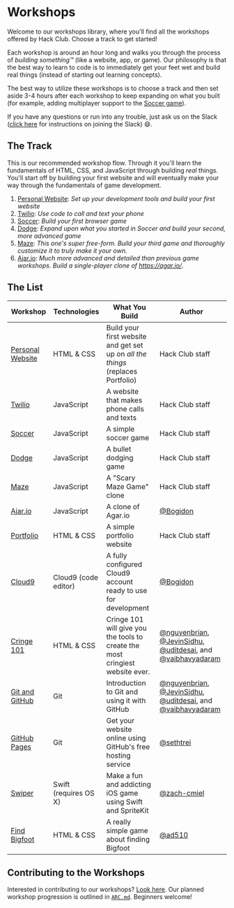 # Workshops

Welcome to our workshops library, where you'll find all the workshops offered by
Hack Club. Choose a track to get started!

Each workshop is around an hour long and walks you through the process of
_building something™_ (like a website, app, or game). Our philosophy is that the
best way to learn to code is to immediately get your feet wet and build real
things (instead of starting out learning concepts).

The best way to utilize these workshops is to choose a track and then set aside
3-4 hours after each workshop to keep expanding on what you built (for example,
adding multiplayer support to the [Soccer game](soccer/README.md)).

If you have any questions or run into any trouble, just ask us on the Slack
([click here](../SLACK.md) for instructions on joining the Slack) :smile:.

## The Track

This is our recommended workshop flow. Through it you'll learn the fundamentals
of HTML, CSS, and JavaScript through building _real_ things. You'll start off
by building your first website and will eventually make your way through the
fundamentals of game development.

1. [Personal Website][personal_website]: _Set up your development tools and
   build your first website_
2. [Twilio][twilio]: _Use code to call and text your phone_
3. [Soccer][soccer]: _Build your first browser game_
4. [Dodge][dodge]: _Expand upon what you started in Soccer and build your
   second, more advanced game_
5. [Maze][maze]: _This one's super free-form. Build your third game and
   thoroughly customize it to truly make it your own._
6. [Ajar.io][ajar]: _Much more advanced and detailed than previous game
   workshops. Build a single-player clone of https://agar.io/_.

## The List

| Workshop                                   | Technologies          | What You Build                                                                   | Author                                                                                                                 |
| ------------------------------------------ | --------------------- | -------------------------------------------------------------------------------- | ---------------------------------------------------------------------------------------------------------------------- |
| [Personal Website][personal_website]       | HTML & CSS            | Build your first website and get set up on _all the things_ (replaces Portfolio) | Hack Club staff                                                                                                        |
| [Twilio][twilio]                           | JavaScript            | A website that makes phone calls and texts                                       | Hack Club staff                                                                                                        |
| [Soccer][soccer]                           | JavaScript            | A simple  soccer game                                                            | Hack Club staff                                                                                                        |
| [Dodge][dodge]                             | JavaScript            | A bullet dodging game                                                            | Hack Club staff                                                                                                        |
| [Maze][maze]                               | JavaScript            | A "Scary Maze Game" clone                                                        | Hack Club staff                                                                                                        |
| [Ajar.io][ajar]                            | JavaScript            | A clone of Agar.io                                                               | [@Bogidon][Bogidon]                                                                                                    |
| [Portfolio](portfolio/README.md)           | HTML & CSS            | A simple portfolio website                                                       | Hack Club staff                                                                                                        |
| [Cloud9](cloud9/README.md)                 | Cloud9 (code editor)  | A fully configured Cloud9 account ready to use for development                   | [@Bogidon][Bogidon]                                                                                                    |
| [Cringe 101](cringe_101/README.md)         | HTML & CSS            | Cringe 101 will give you the tools to create the most cringiest website ever.    | [@nguyenbrian][nguyenbrian], [@JevinSidhu][JevinSidhu], [@uditdesai][uditdesai], and [@vaibhavyadaram][vaibhavyadaram] |
| [Git and GitHub](git_and_github/README.md) | Git                   | Introduction to Git and using it with GitHub                                     | [@nguyenbrian][nguyenbrian], [@JevinSidhu][JevinSidhu], [@uditdesai][uditdesai], and [@vaibhavyadaram][vaibhavyadaram] |
| [GitHub Pages](github_pages/README.md)     | Git                   | Get your website online using GitHub's free hosting service                      | [@sethtrei][sethtrei]                                                                                                  |
| [Swiper](swiper/README.md)                 | Swift (requires OS X) | Make a fun and addicting iOS game using Swift and SpriteKit                      | [@zach-cmiel][zachcmiel]                                                                                               |
| [Find Bigfoot](find_bigfoot/README.md)     | HTML & CSS            | A really simple game about finding Bigfoot                                       | [@ad510][ad510]

[Bogidon]: https://github.com/Bogidon
[nguyenbrian]: https://github.com/nguyenbrian
[JevinSidhu]: https://github.com/JevinSidhu
[uditdesai]: https://github.com/uditdesai
[vaibhavyadaram]: https://github.com/vaibhavyadaram
[sethtrei]: https://github.com/sethtrei
[zachcmiel]: https://github.com/zach-cmiel
[ad510]: https://github.com/ad510

## Contributing to the Workshops

Interested in contributing to our workshops? [Look here](CONTRIBUTING.md). Our
planned workshop progression is outlined in [`ARC.md`](ARC.md). Beginners
welcome!

[personal_website]: personal_website/README.md
[twilio]: twilio/README.md
[soccer]: soccer/README.md
[dodge]: dodge/README.md
[maze]: maze/README.md
[ajar]: ajar/README.md
